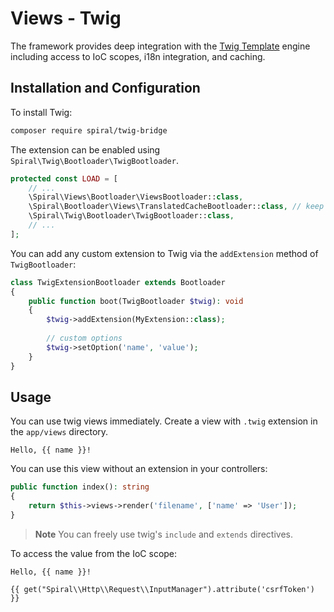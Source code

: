 # Views - Twig

The framework provides deep integration with the [Twig Template](https://twig.symfony.com/) engine including access to IoC
scopes, i18n integration, and caching.

## Installation and Configuration

To install Twig:

```bash
composer require spiral/twig-bridge
```

The extension can be enabled using `Spiral\Twig\Bootloader\TwigBootloader`.

```php
protected const LOAD = [
    // ...
    \Spiral\Views\Bootloader\ViewsBootloader::class,
    \Spiral\Bootloader\Views\TranslatedCacheBootloader::class, // keep localized views in separate cache files
    \Spiral\Twig\Bootloader\TwigBootloader::class,
    // ...
];
```

You can add any custom extension to Twig via the `addExtension` method of `TwigBootloader`:

```php
class TwigExtensionBootloader extends Bootloader
{
    public function boot(TwigBootloader $twig): void
    {
        $twig->addExtension(MyExtension::class);
    
        // custom options
        $twig->setOption('name', 'value');
    }
}
```

## Usage

You can use twig views immediately. Create a view with `.twig` extension in the `app/views` directory.

```twig
Hello, {{ name }}!
```

You can use this view without an extension in your controllers:

```php
public function index(): string
{
    return $this->views->render('filename', ['name' => 'User']);
}
```

> **Note**
> You can freely use twig's `include` and `extends` directives.

To access the value from the IoC scope:

```twig
Hello, {{ name }}!

{{ get("Spiral\\Http\\Request\\InputManager").attribute('csrfToken') }}
```
